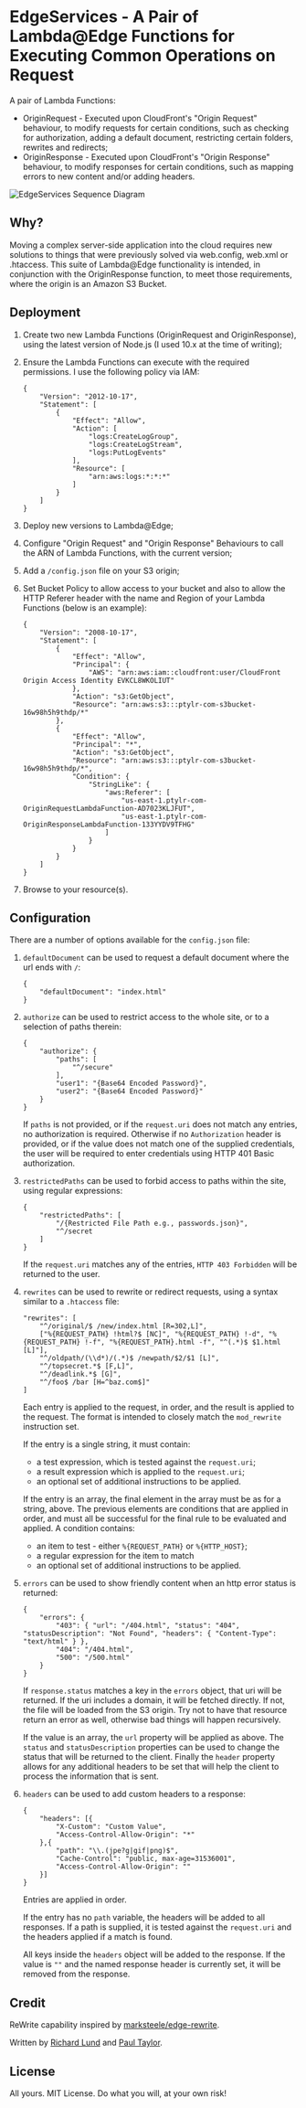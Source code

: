 # EdgeServices - A Pair of Lambda@Edge Functions for Executing Common Operations on Request
A pair of Lambda Functions:

 * OriginRequest - Executed upon CloudFront's "Origin Request" behaviour, to modify requests for certain conditions,
 such as checking for authorization, adding a default document, restricting certain folders, rewrites and redirects;
 * OriginResponse - Executed upon CloudFront's "Origin Response" behaviour, to modify responses for certain conditions,
 such as mapping errors to new content and/or adding headers.
 
![EdgeServices Sequence Diagram](https://assets.ptylr.com/_assets/images/edge-services/edgeservices-sequence-diagram.png "EdgeServices Sequence Diagram")

## Why?
Moving a complex server-side application into the cloud requires new solutions to things that were previously solved
via web.config, web.xml or .htaccess. This suite of Lambda@Edge functionality is intended, in conjunction with the OriginResponse
function, to meet those requirements, where the origin is an Amazon S3 Bucket.

## Deployment
1) Create two new Lambda Functions (OriginRequest and OriginResponse), using the latest version of Node.js (I used 10.x at the time of writing);
2) Ensure the Lambda Functions can execute with the required permissions. I use the following policy via IAM:
    ```
    {
        "Version": "2012-10-17",
        "Statement": [
            {
                "Effect": "Allow",
                "Action": [
                    "logs:CreateLogGroup",
                    "logs:CreateLogStream",
                    "logs:PutLogEvents"
                ],
                "Resource": [
                    "arn:aws:logs:*:*:*"
                ]
            }
        ]
    }
    ```
    
3) Deploy new versions to Lambda@Edge;
4) Configure "Origin Request" and "Origin Response" Behaviours to call the ARN of Lambda Functions, with the current version;
5) Add a `/config.json` file on your S3 origin;
6) Set Bucket Policy to allow access to your bucket and also to allow the HTTP Referer header with the name and Region of your
Lambda Functions (below is an example):
    ```
    {
        "Version": "2008-10-17",
        "Statement": [
            {
                "Effect": "Allow",
                "Principal": {
                    "AWS": "arn:aws:iam::cloudfront:user/CloudFront Origin Access Identity EVKCL8WKOLIUT"
                },
                "Action": "s3:GetObject",
                "Resource": "arn:aws:s3:::ptylr-com-s3bucket-16w98h5h9thdp/*"
            },
            {
                "Effect": "Allow",
                "Principal": "*",
                "Action": "s3:GetObject",
                "Resource": "arn:aws:s3:::ptylr-com-s3bucket-16w98h5h9thdp/*",
                "Condition": {
                    "StringLike": {
                        "aws:Referer": [
                            "us-east-1.ptylr-com-OriginRequestLambdaFunction-AD7023KLJFUT",
                            "us-east-1.ptylr-com-OriginResponseLambdaFunction-133YYDV9TFHG"
                        ]
                    }
                }
            }
        ]
    }
    ```

7) Browse to your resource(s).

## Configuration
There are a number of options available for the `config.json` file:

1) `defaultDocument` can be used to request a default document where the url ends with `/`:
    ```
    {
        "defaultDocument": "index.html"
    }
    ```
2) `authorize` can be used to restrict access to the whole site, or to a selection of paths therein:
    ```
    {
        "authorize": {
            "paths": [
                "^/secure"
            ],
            "user1": "{Base64 Encoded Password}",
            "user2": "{Base64 Encoded Password}"
        }
    }
    ```
    If `paths` is not provided, or if the `request.uri` does not match any entries, no authorization is required. 
    Otherwise if no `Authorization` header is provided, or if the value does not match one of the supplied credentials, 
    the user will be required to enter credentials using HTTP 401 Basic authorization.
3) `restrictedPaths` can be used to forbid access to paths within the site, using regular expressions:
    ```
    {
        "restrictedPaths": [
            "/{Restricted File Path e.g., passwords.json}",
            "^/secret
        ]
    }
    ```
    If the `request.uri` matches any of the entries, `HTTP 403 Forbidden` will be returned to the user.
4) `rewrites` can be used to rewrite or redirect requests, using a syntax similar to a `.htaccess` file:
    ```
    "rewrites": [
        "^/original/$ /new/index.html [R=302,L]",
        ["%{REQUEST_PATH} !html?$ [NC]", "%{REQUEST_PATH} !-d", "%{REQUEST_PATH} !-f", "%{REQUEST_PATH}.html -f", "^(.*)$ $1.html [L]"],
        "^/oldpath/(\\d*)/(.*)$ /newpath/$2/$1 [L]",
        "^/topsecret.*$ [F,L]",
        "^/deadlink.*$ [G]",
        "^/foo$ /bar [H=^baz.com$]"
    ]
    ```
    Each entry is applied to the request, in order, and the result is applied to the request. The format is intended to closely match the `mod_rewrite` instruction set.
    
    If the entry is a single string, it must contain:
    * a test expression, which is tested against the `request.uri`;
    * a result expression which is applied to the `request.uri`;
    * an optional set of additional instructions to be applied.

    If the entry is an array, the final element in the array must be as for a string, above. The previous elements are conditions that are applied in order, and must all be successful for the final rule to be evaluated and applied. A condition contains:
    * an item to test - either `%{REQUEST_PATH}` or `%{HTTP_HOST}`;
    * a regular expression for the item to match
    * an optional set of additional instructions to be applied.

5) `errors` can be used to show friendly content when an http error status is returned:
    ```
    {
        "errors": {
            "403": { "url": "/404.html", "status": "404", "statusDescription": "Not Found", "headers": { "Content-Type": "text/html" } },
            "404": "/404.html",
            "500": "/500.html"
        }
    }
    ```
    If `response.status` matches a key in the `errors` object, that uri will be returned. If the uri includes a domain, it will be fetched directly. If not, the file will be loaded from the S3 origin. Try not to have that resource return an error as well, otherwise bad things will happen recursively.

    If the value is an array, the `url` property will be applied as above. The `status` and `statusDescription` properties can be used to change the status that will be returned to the client. Finally the `header` property allows for any additional headers to be set that will help the client to process the information that is sent.

6) `headers` can be used to add custom headers to a response:
    ```
    {
        "headers": [{
            "X-Custom": "Custom Value",
            "Access-Control-Allow-Origin": "*"
        },{
            "path": "\\.(jpe?g|gif|png)$",
            "Cache-Control": "public, max-age=31536001",
            "Access-Control-Allow-Origin": ""
        }]
    }
    ```
    Entries are applied in order.

    If the entry has no `path` variable, the headers will be added to all responses. If a path is supplied, it is tested against the `request.uri` and the headers applied if a match is found.

    All keys inside the `headers` object will be added to the response. If the value is `""` and the named response header is currently set, it will be removed from the response.

## Credit
ReWrite capability inspired by <a href="https://github.com/marksteele/edge-rewrite">marksteele/edge-rewrite</a>.

Written by <a href="https://github.com/richard-lund">Richard Lund</a> and <a href="https://github.com/ptylr">Paul Taylor</a>.

## License
All yours. MIT License. Do what you will, at your own risk!
